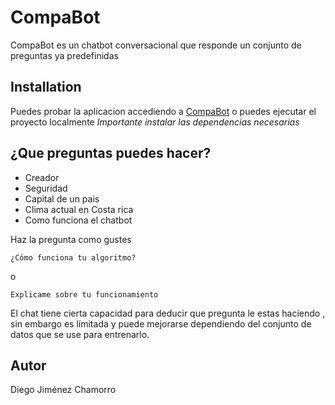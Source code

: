 # CompaBot

CompaBot es un chatbot conversacional que responde un conjunto de preguntas ya predefinidas

## Installation

Puedes probar la aplicacion accediendo a [CompaBot](https://www.google.com)
o puedes ejecutar el proyecto localmente
*Importante instalar las dependencias necesarias*

## ¿Que preguntas puedes hacer?

- Creador
- Seguridad
- Capital de un pais
- Clima actual en Costa rica
- Como funciona el chatbot


Haz la pregunta como gustes 

``` 
¿Cómo funciona tu algoritmo?
``` 
o

``` 
Explicame sobre tu funcionamiento
``` 

El chat tiene cierta capacidad para deducir que pregunta le estas haciendo , sin embargo es límitada y puede mejorarse
dependiendo del conjunto de datos que se use para entrenarlo.
## Autor
Diego Jiménez Chamorro